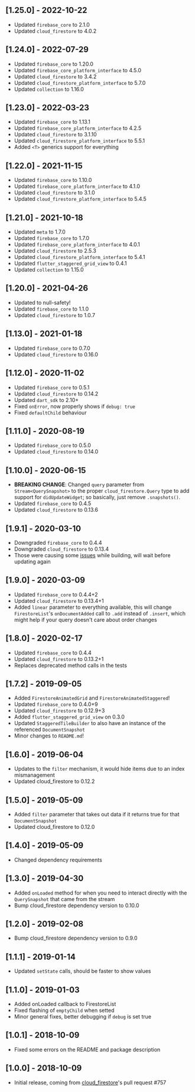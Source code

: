 ## [1.25.0] - 2022-10-22

* Updated `firebase_core` to 2.1.0
* Updated `cloud_firestore` to 4.0.2

## [1.24.0] - 2022-07-29

* Updated `firebase_core` to 1.20.0
* Updated `firebase_core_platform_interface` to 4.5.0
* Updated `cloud_firestore` to 3.4.2
* Updated `cloud_firestore_platform_interface` to 5.7.0
* Updated `collection` to 1.16.0

## [1.23.0] - 2022-03-23

* Updated `firebase_core` to 1.13.1
* Updated `firebase_core_platform_interface` to 4.2.5
* Updated `cloud_firestore` to 3.1.10
* Updated `cloud_firestore_platform_interface` to 5.5.1
* Added `<T>` generics support for everything


## [1.22.0] - 2021-11-15

* Updated `firebase_core` to 1.10.0
* Updated `firebase_core_platform_interface` to 4.1.0
* Updated `cloud_firestore` to 3.1.0
* Updated `cloud_firestore_platform_interface` to 5.4.5

## [1.21.0] - 2021-10-18

* Updated `meta` to 1.7.0
* Updated `firebase_core` to 1.7.0
* Updated `firebase_core_platform_interface` to 4.0.1
* Updated `cloud_firestore` to 2.5.3
* Updated `cloud_firestore_platform_interface` to 5.4.1
* Updated `flutter_staggered_grid_view` to 0.4.1
* Updated `collection` to 1.15.0

## [1.20.0] - 2021-04-26

* Updated to null-safety!
* Updated `firebase_core` to 1.1.0
* Updated `cloud_firestore` to 1.0.7

## [1.13.0] - 2021-01-18

* Updated `firebase_core` to 0.7.0
* Updated `cloud_firestore` to 0.16.0

## [1.12.0] - 2020-11-02

* Updated `firebase_core` to 0.5.1
* Updated `cloud_firestore` to 0.14.2
* Updated `dart_sdk` to 2.10+
* Fixed `onError`, now properly shows if `debug: true`
* Fixed `defaultChild` behaviour

## [1.11.0] - 2020-08-19

* Updated `firebase_core` to 0.5.0
* Updated `cloud_firestore` to 0.14.0

## [1.10.0] - 2020-06-15

* **BREAKING CHANGE**: Changed `query` parameter from `Stream<QuerySnapshot>` to the proper `cloud_firestore.Query` type to add support for `didUpdateWidget`; so basically, just remove `.snapshots()`.
* Updated `firebase_core` to 0.4.5
* Updated `cloud_firestore` to 0.13.6

## [1.9.1] - 2020-03-10

* Downgraded `firebase_core` to 0.4.4
* Downgraded `cloud_firestore` to 0.13.4
* Those were causing some [issues](https://github.com/flutter/flutter/issues/35670#issuecomment-592769263) while building, will wait before updating again

## [1.9.0] - 2020-03-09

* Updated `firebase_core` to 0.4.4+2
* Updated `cloud_firestore` to 0.13.4+1
* Added `linear` parameter to everything available, this will change `FirestoreList`'s `onDocumentAdded` call to `.add` instead of `.insert`, which might help if your query doesn't care about order changes

## [1.8.0] - 2020-02-17

* Updated `firebase_core` to 0.4.4
* Updated `cloud_firestore` to 0.13.2+1
* Replaces deprecated method calls in the tests

## [1.7.2] - 2019-09-05

* Added `FirestoreAnimatedGrid` and `FirestoreAnimatedStaggered`!
* Updated `firebase_core` to 0.4.0+9
* Updated `cloud_firestore` to 0.12.9+3
* Added `flutter_staggered_grid_view` on 0.3.0
* Updated `StaggeredTileBuilder` to also have an instance of the referenced `DocumentSnapshot`
* Minor changes to `README.md`!

## [1.6.0] - 2019-06-04

* Updates to the `filter` mechanism, it would hide items due to an index mismanagement
* Updated cloud_firestore to 0.12.2

## [1.5.0] - 2019-05-09

* Added `filter` parameter that takes out data if it returns true for that `DocumentSnapshot`
* Updated cloud_firestore to 0.12.0

## [1.4.0] - 2019-05-09

* Changed dependency requirements

## [1.3.0] - 2019-04-30

* Added `onLoaded` method for when you need to interact directly with the `QuerySnapshot` that came from the stream
* Bump cloud_firestore dependency version to 0.10.0

## [1.2.0] - 2019-02-08

* Bump cloud_firestore dependency version to 0.9.0

## [1.1.1] - 2019-01-14

* Updated `setState` calls, should be faster to show values

## [1.1.0] - 2019-01-03

* Added onLoaded callback to FirestoreList
* Fixed flashing of `emptyChild` when setted
* Minor general fixes, better debugging if `debug` is set true

## [1.0.1] - 2018-10-09

* Fixed some errors on the README and package description

## [1.0.0] - 2018-10-09

* Initial release, coming from [cloud_firestore](https://github.com/flutter/plugins/pull/757)'s pull request #757
